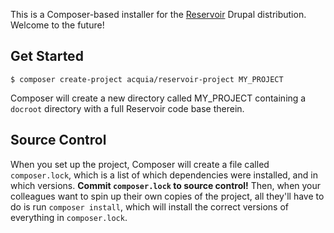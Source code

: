 This is a Composer-based installer for the [Reservoir](https://github.com/acquia/reservoir) Drupal distribution. Welcome to the future!

## Get Started
```
$ composer create-project acquia/reservoir-project MY_PROJECT
```
Composer will create a new directory called MY_PROJECT containing a ```docroot``` directory with a full Reservoir code base therein.

## Source Control
When you set up the project, Composer will create a file called ```composer.lock```, which is a list of which dependencies were installed, and in which versions. **Commit ```composer.lock``` to source control!** Then, when your colleagues want to spin up their own copies of the project, all they'll have to do is run ```composer install```, which will install the correct versions of everything in ```composer.lock```.
